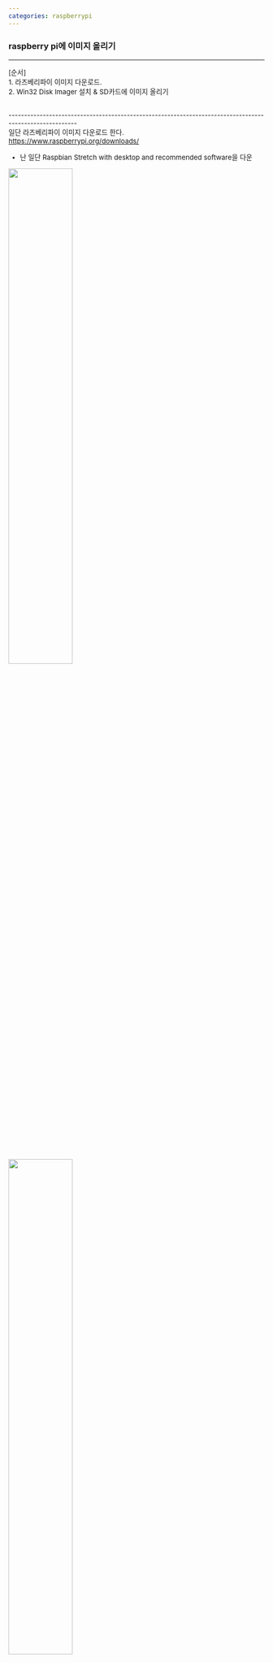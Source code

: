 ```yaml
---
categories: raspberrypi
---
```


### raspberry pi에 이미지 올리기

---
<div style="font-size:10pt">
 [순서]</br>
  1. 라즈베리파이 이미지 다운로드.</br>
  2. Win32 Disk Imager 설치 & SD카드에 이미지 올리기</br>
  
</br>--------------------------------------------------------------------------------------------------------</br>
일단 라즈베리파이 이미지 다운로드 한다. </br>
https://www.raspberrypi.org/downloads/</br> 
* 난 일단 Raspbian Stretch with desktop and recommended software을 다운</br>
</div>
<img src="https://postfiles.pstatic.net/MjAxOTAxMTVfNTkg/MDAxNTQ3NTYzODY1NTY5.hRB6IS2LsOKA-IV-mGyuBILVlckezIDi5gAkBaY0NEcg.y5F1wpMCEvg6wz1AulogZeQRfp2KIFNsAMAEnE_LhPcg.PNG.mdaengv/라즈베리파이1.PNG?type=w773" width="50%">



 
<img src="https://postfiles.pstatic.net/MjAxOTAxMTVfNzYg/MDAxNTQ3NTYzODcxMzc3.JqkC3OGo3_SxET7Y4P0XwK8oVLZzKiFtPIRiB4B_GbYg.3u9YGUwjHNMHDKPSLXX6XuN0Jetq_XmeH5jExf78C_wg.PNG.mdaengv/라즈베리파이2.PNG?type=w773" width="50%">
<div style="font-size:10pt">
보다시피 zip으로 받을 수도 있고, Torrent로도 가능하다.    
(* 난 zip으로 받음)    

압축을 풀면 아래와 같이 거대한 이미지 파일이 생긴다.</br>
</div>
<img src="https://postfiles.pstatic.net/MjAxOTAxMTVfNjgg/MDAxNTQ3NTY0MDU3MjA2.TTM_e49671GilezLeXVCyKDqP3aRugS_b9rx8S3ULYcg.CuI2IV01QtCtO_FT-h2fHd2FXek9uKEW54Izcg_kf1Yg.PNG.mdaengv/라즈베리안풀.png?type=w773" width="50%">


<div style="font-size:10pt">
  
</br>--------------------------------------------------------------------------------------------------------</br>
</br></br>
이제 microSD에 올려야 하는데..</br>     
일단 microSD에 이미지를 Write해주는 프로그램 설치</br></br>      
https://sourceforge.net/projects/win32diskimager/    
 
</br>  
위 프로그램을 설치하고 이미지를 write 해준 뒤,</br>
그대로 라즈베리파이에 꼽아주면 된다.</br>

(* 문제가 하나 있다.. 한글이 다 깨져서 나온다.</br>
이건... 다음에..)</br>

</div>

